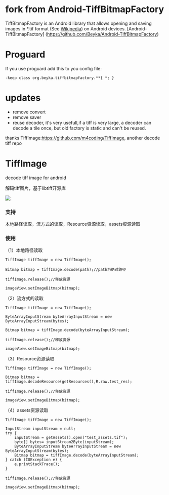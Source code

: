 # fork from Android-TiffBitmapFactory
TiffBitmapFactory is an Android library that allows opening and saving images in *.tif format (See [Wikipedia](https://en.wikipedia.org/wiki/Tagged_Image_File_Format)) on Android devices.
[Android-TiffBitmapFactory] (https://github.com/Beyka/Android-TiffBitmapFactory)

# Proguard
If you use proguard add this to you config file:
```Gradle
-keep class org.beyka.tiffbitmapfactory.**{ *; }
```

# updates
- remove convert
- remove saver
- reuse decoder, it's very usefull,if a tiff is very large, a decoder can decode a tile once, but old factory is static and can't be reused.

thanks TiffImage:https://github.com/m4coding/TiffImage, another decode tiff repo
# TiffImage
decode tiff image for android


解码tiff图片，基于libtiff开源库

![](http://i.imgur.com/0mCC9jF.jpg)

### 支持 ###

本地路径读取，流方式的读取，Resource资源读取，assets资源读取


### 使用 ###

（1）本地路径读取

	TiffImage tiffImage = new TiffImage();

    Bitmap bitmap = tiffImage.decode(path);//path为绝对路径

	tiffImage.release();//释放资源

	imageView.setImageBitmap(bitmap);

（2）流方式的读取

	TiffImage tiffImage = new TiffImage();

	ByteArrayInputStream byteArrayInputStream = new ByteArrayInputStream(bytes);

    Bitmap bitmap = tiffImage.decode(byteArrayInputStream);

	tiffImage.release();//释放资源

	imageView.setImageBitmap(bitmap);

（3）Resource资源读取

	TiffImage tiffImage = new TiffImage();

    Bitmap bitmap = tiffImage.decodeResource(getResources(),R.raw.test_res);

	tiffImage.release();//释放资源

	imageView.setImageBitmap(bitmap);

（4）assets资源读取

	TiffImage tiffImage = new TiffImage();

    InputStream inputStream = null;
    try {
        inputStream = getAssets().open("test_assets.tif");
        byte[] bytes= inputStream2Byte(inputStream);
        ByteArrayInputStream byteArrayInputStream = new ByteArrayInputStream(bytes);
        Bitmap bitmap = tiffImage.decode(byteArrayInputStream);
    } catch (IOException e) {
        e.printStackTrace();
    }

	tiffImage.release();//释放资源

	imageView.setImageBitmap(bitmap);